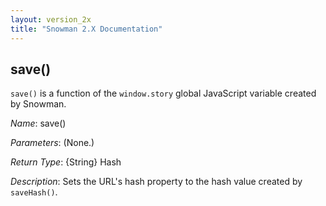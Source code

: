 ```yaml
---
layout: version_2x
title: "Snowman 2.X Documentation"
---
```


## save()

`save()` is a function of the `window.story` global JavaScript variable created by Snowman.

*Name*: save()

*Parameters*: (None.)

*Return Type*: {String} Hash

*Description*: Sets the URL's hash property to the hash value created by `saveHash()`.
